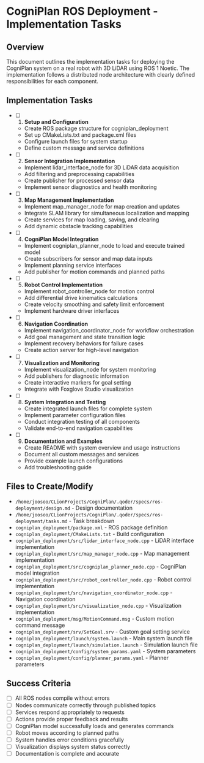 # CogniPlan ROS Deployment - Implementation Tasks

## Overview
This document outlines the implementation tasks for deploying the CogniPlan system on a real robot with 3D LiDAR using ROS 1 Noetic. The implementation follows a distributed node architecture with clearly defined responsibilities for each component.

## Implementation Tasks

- [ ] 1. **Setup and Configuration**
  - Create ROS package structure for cogniplan_deployment
  - Set up CMakeLists.txt and package.xml files
  - Configure launch files for system startup
  - Define custom message and service definitions

- [ ] 2. **Sensor Integration Implementation**
  - Implement lidar_interface_node for 3D LiDAR data acquisition
  - Add filtering and preprocessing capabilities
  - Create publisher for processed sensor data
  - Implement sensor diagnostics and health monitoring

- [ ] 3. **Map Management Implementation**
  - Implement map_manager_node for map creation and updates
  - Integrate SLAM library for simultaneous localization and mapping
  - Create services for map loading, saving, and clearing
  - Add dynamic obstacle tracking capabilities

- [ ] 4. **CogniPlan Model Integration**
  - Implement cogniplan_planner_node to load and execute trained model
  - Create subscribers for sensor and map data inputs
  - Implement planning service interfaces
  - Add publisher for motion commands and planned paths

- [ ] 5. **Robot Control Implementation**
  - Implement robot_controller_node for motion control
  - Add differential drive kinematics calculations
  - Create velocity smoothing and safety limit enforcement
  - Implement hardware driver interfaces

- [ ] 6. **Navigation Coordination**
  - Implement navigation_coordinator_node for workflow orchestration
  - Add goal management and state transition logic
  - Implement recovery behaviors for failure cases
  - Create action server for high-level navigation

- [ ] 7. **Visualization and Monitoring**
  - Implement visualization_node for system monitoring
  - Add publishers for diagnostic information
  - Create interactive markers for goal setting
  - Integrate with Foxglove Studio visualization

- [ ] 8. **System Integration and Testing**
  - Create integrated launch files for complete system
  - Implement parameter configuration files
  - Conduct integration testing of all components
  - Validate end-to-end navigation capabilities

- [ ] 9. **Documentation and Examples**
  - Create README with system overview and usage instructions
  - Document all custom messages and services
  - Provide example launch configurations
  - Add troubleshooting guide

## Files to Create/Modify
- `/home/joosoo/CLionProjects/CogniPlan/.qoder/specs/ros-deployment/design.md` - Design documentation
- `/home/joosoo/CLionProjects/CogniPlan/.qoder/specs/ros-deployment/tasks.md` - Task breakdown
- `cogniplan_deployment/package.xml` - ROS package definition
- `cogniplan_deployment/CMakeLists.txt` - Build configuration
- `cogniplan_deployment/src/lidar_interface_node.cpp` - LiDAR interface implementation
- `cogniplan_deployment/src/map_manager_node.cpp` - Map management implementation
- `cogniplan_deployment/src/cogniplan_planner_node.cpp` - CogniPlan model integration
- `cogniplan_deployment/src/robot_controller_node.cpp` - Robot control implementation
- `cogniplan_deployment/src/navigation_coordinator_node.cpp` - Navigation coordination
- `cogniplan_deployment/src/visualization_node.cpp` - Visualization implementation
- `cogniplan_deployment/msg/MotionCommand.msg` - Custom motion command message
- `cogniplan_deployment/srv/SetGoal.srv` - Custom goal setting service
- `cogniplan_deployment/launch/system.launch` - Main system launch file
- `cogniplan_deployment/launch/simulation.launch` - Simulation launch file
- `cogniplan_deployment/config/system_params.yaml` - System parameters
- `cogniplan_deployment/config/planner_params.yaml` - Planner parameters

## Success Criteria
- [ ] All ROS nodes compile without errors
- [ ] Nodes communicate correctly through published topics
- [ ] Services respond appropriately to requests
- [ ] Actions provide proper feedback and results
- [ ] CogniPlan model successfully loads and generates commands
- [ ] Robot moves according to planned paths
- [ ] System handles error conditions gracefully
- [ ] Visualization displays system status correctly
- [ ] Documentation is complete and accurate